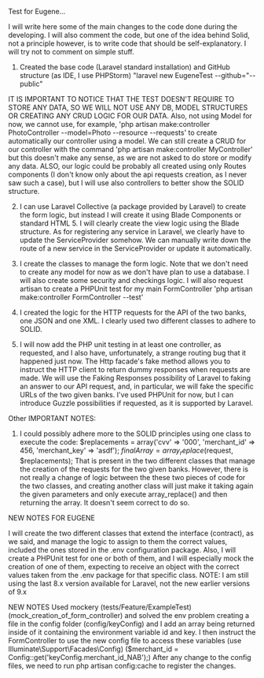 Test for Eugene...

I will write here some of the main changes to the code done during the developing.
I will also comment the code, but one of the idea behind Solid, not a principle however, is to write code that
should be self-explanatory. I will try not to comment on simple stuff.

1) Created the base code (Laravel standard installation) and GitHub structure (as IDE, I use PHPStorm)
"laravel new EugeneTest --github="--public"

IT IS IMPORTANT TO NOTICE THAT THE TEST DOESN'T REQUIRE TO STORE ANY DATA, SO WE WILL NOT USE ANY DB, MODEL STRUCTURES
OR CREATING ANY CRUD LOGIC FOR OUR DATA.
Also, not using Model for now, we cannot use, for example, 'php artisan make:controller PhotoController --model=Photo --resource --requests'
to create automatically our controller using a model. We can still create a CRUD for our controller with the command
'php artisan make:controller MyController' but this doesn't make any sense, as we are not asked to do store or modify any
data.
ALSO, our logic could be probably all created using only Routes components (I don't know only about the api requests creation, as I never saw such a case),
but I will use also controllers to better show the SOLID structure.

2) I can use Laravel Collective (a package provided by Laravel) to create the form logic, but instead I will create it
using Blade Components or standard HTML 5.
I will clearly create the view logic using the Blade structure.
As for registering any service in Laravel, we clearly have to update the ServiceProvider somehow.
We can manually write down the route of a new service in the ServiceProvider or update it automatically.


3) I create the classes to manage the form logic. Note that we don't need to create any model for now as we don't 
have plan to use a database. I will also create some security and checkings logic. I will also request artisan to create
a PHPUnit test for my main FormController
'php artisan make:controller FormController --test'

4) I created the logic for the HTTP requests for the API of the two banks, one JSON and one XML. I clearly used two different
classes to adhere to SOLID.

5) I will now add the PHP unit testing in at least one controller, as requested, and I also have, unfortunately, a strange 
routing bug that it happened just now.
The Http facade's fake method allows you to instruct the HTTP client to return dummy responses when requests are made. 
We will use the Faking Responses possibility of Laravel to faking an answer to our API request, and, in particular,
we will fake the specific URLs of the two given banks.
I've used PHPUnit for now, but I can introduce Guzzle possibilities if requested, as it is supported by Laravel.

Other IMPORTANT NOTES:
1) I could possibly adhere more to the SOLID principles using one class to execute the code:
   $replacements = array('cvv' => '000', 'merchant_id' => 456, 'merchant_key' => 'asdf');
   $finalArray = array_replace($request, $replacements);
That is present in the two different classes that manage the creation of the requests for the two given banks.
However, there is not really a change of logic between the these two pieces of code for the two classes, and creating
another class will just make it taking again the given parameters and only execute array_replace() and then returning
the array. It doesn't seem correct to do so.

NEW NOTES FOR EUGENE

I will create the two different classes that extend the interface (contract), as we said, and manage the logic to assign
to them the correct values, included the ones stored in the .env configuration package. Also, I will create a PHPUnit test
for one or both of them, and I will especially mock the creation of one of them, expecting to receive an object with the
correct values taken from the .env package for that specific class.
NOTE: I am still using the last 8.x version available for Laravel, not the new earlier versions of 9.x

NEW NOTES
Used mockery (tests/Feature/ExampleTest) (mock_creation_of_form_controller) and solved the env problem creating a file 
in the config folder (config/keyConfig) and I add an array being returned inside of it containing the environment
variable id and key. I then instruct the FormController to use the new config file to access these variables
(use Illuminate\Support\Facades\Config) ($merchant_id = Config::get('keyConfig.merchant_id_NAB');)
After any change to the config files, we need to run php artisan config:cache to register the changes.
